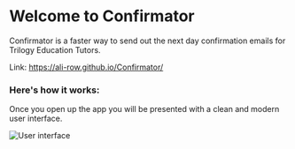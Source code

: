 # Welcome to Confirmator

Confirmator is a faster way to send out the next day confirmation emails for Trilogy Education Tutors.

Link: https://ali-row.github.io/Confirmator/

### Here's how it works:

Once you open up the app you will be presented with a clean and modern user interface.

![User interface](ui.png)




